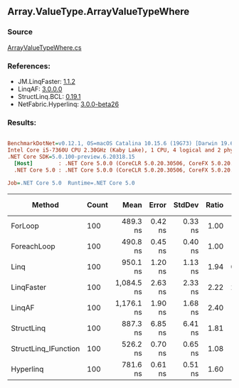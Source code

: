 ﻿## Array.ValueType.ArrayValueTypeWhere

### Source
[ArrayValueTypeWhere.cs](../LinqBenchmarks/Array/ValueType/ArrayValueTypeWhere.cs)

### References:
- JM.LinqFaster: [1.1.2](https://www.nuget.org/packages/JM.LinqFaster/1.1.2)
- LinqAF: [3.0.0.0](https://www.nuget.org/packages/LinqAF/3.0.0.0)
- StructLinq.BCL: [0.19.1](https://www.nuget.org/packages/StructLinq.BCL/0.19.1)
- NetFabric.Hyperlinq: [3.0.0-beta26](https://www.nuget.org/packages/NetFabric.Hyperlinq/3.0.0-beta26)

### Results:
``` ini

BenchmarkDotNet=v0.12.1, OS=macOS Catalina 10.15.6 (19G73) [Darwin 19.6.0]
Intel Core i5-7360U CPU 2.30GHz (Kaby Lake), 1 CPU, 4 logical and 2 physical cores
.NET Core SDK=5.0.100-preview.6.20318.15
  [Host]        : .NET Core 5.0.0 (CoreCLR 5.0.20.30506, CoreFX 5.0.20.30506), X64 RyuJIT
  .NET Core 5.0 : .NET Core 5.0.0 (CoreCLR 5.0.20.30506, CoreFX 5.0.20.30506), X64 RyuJIT

Job=.NET Core 5.0  Runtime=.NET Core 5.0  

```
|               Method | Count |       Mean |   Error |  StdDev | Ratio |  Gen 0 | Gen 1 | Gen 2 | Allocated |
|--------------------- |------ |-----------:|--------:|--------:|------:|-------:|------:|------:|----------:|
|              ForLoop |   100 |   489.3 ns | 0.42 ns | 0.33 ns |  1.00 |      - |     - |     - |         - |
|          ForeachLoop |   100 |   490.8 ns | 0.45 ns | 0.40 ns |  1.00 |      - |     - |     - |         - |
|                 Linq |   100 |   950.1 ns | 1.20 ns | 1.13 ns |  1.94 | 0.0381 |     - |     - |      80 B |
|           LinqFaster |   100 | 1,084.5 ns | 2.63 ns | 2.33 ns |  2.22 | 2.8896 |     - |     - |    6048 B |
|               LinqAF |   100 | 1,176.1 ns | 1.90 ns | 1.68 ns |  2.40 |      - |     - |     - |         - |
|           StructLinq |   100 |   887.3 ns | 6.85 ns | 6.41 ns |  1.81 |      - |     - |     - |         - |
| StructLinq_IFunction |   100 |   526.2 ns | 0.70 ns | 0.65 ns |  1.08 |      - |     - |     - |         - |
|            Hyperlinq |   100 |   781.6 ns | 0.61 ns | 0.51 ns |  1.60 |      - |     - |     - |         - |
